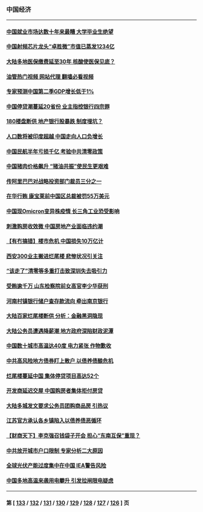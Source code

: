 ### 中国经济
---
#### [中国就业市场达数十年来最糟 大学毕业生绝望](../../pages/ncid283/n13781191.md?07151245) 
#### [中国射频芯片龙头“卓胜微”市值已蒸发1234亿](../../pages/ncid283/n13781080.md?07151245) 
#### [大陆多地医保缴费延至30年 核酸使医保见底？](../../pages/ncid283/n13780779.md?07151245) 
#### [油管热门视频 网站代理 翻墙必看视频](http://209.222.30.114:81/youtube.html?07151245)
#### [专家预测中国第二季GDP增长低于1%](../../pages/ncid283/n13781063.md?07151245) 
#### [中国停贷潮蔓延20省份 业主指控银行四宗罪](../../pages/ncid283/n13781035.md?07151245) 
#### [180楼盘断供 地产银行股暴跌 制度埋坑？](../../pages/ncid283/n13780778.md?07151245) 
#### [人口数将被印度超越 中国走向人口负增长](../../pages/ncid283/n13781026.md?07151245) 
#### [中国民航半年亏损千亿 考验中共清零政策](../../pages/ncid283/n13781001.md?07151245) 
#### [中国猪肉价格飙升 “猪油共振”使民生更艰难](../../pages/ncid283/n13780987.md?07151245) 
#### [传阿里巴巴对战略投资部门裁员三分之一](../../pages/ncid283/n13780927.md?07151245) 
#### [在华行贿 康宝莱前中国区总裁被罚55万美元](../../pages/ncid283/n13780527.md?07151245) 
#### [中国现Omicron变异株疫情 长三角工业恐受影响](../../pages/ncid283/n13780940.md?07151245) 
#### [刺激购房收效微 中国房地产业面临违约潮](../../pages/ncid283/n13780899.md?07151245) 
#### [【有冇搞错】楼市危机 中国损失10万亿计](../../pages/ncid283/n13780544.md?07151245) 
#### [西安300业主搬进烂尾楼 悲惨状况引关注](../../pages/ncid283/n13780665.md?07151245) 
#### [“该走了”清零等多重打击致深圳失去吸引力](../../pages/ncid283/n13780442.md?07151245) 
#### [受贿逾千万 山东检察院前女高官李少华获刑](../../pages/ncid283/n13780407.md?07151245) 
#### [河南村镇银行储户查存款流向 牵出南京银行](../../pages/ncid283/n13780313.md?07151245) 
#### [大陆百家烂尾楼断供 分析：金融黑洞隐现](../../pages/ncid283/n13780360.md?07151245) 
#### [大陆公务员遭遇降薪潮 地方政府深陷财政泥潭](../../pages/ncid283/n13780273.md?07151245) 
#### [中国数十城市高温达40度 电力紧张 作物歉收](../../pages/ncid283/n13780174.md?07151245) 
#### [中共高风险地方债券盯上散户 以债养债酿危机](../../pages/ncid283/n13779808.md?07151245) 
#### [烂尾楼蔓延中国 集体停贷项目高达52个](../../pages/ncid283/n13780043.md?07151245) 
#### [开发商延迟交屋 中国购房者集体拒付房贷](../../pages/ncid283/n13779800.md?07151245) 
#### [大陆多城发文要求公务员团购商品房 引热议](../../pages/ncid283/n13779913.md?07151245) 
#### [江苏官方承认各乡镇陷入以债养债恶循环](../../pages/ncid283/n13779815.md?07151245) 
#### [【财商天下】李克强召钱袋子开会 担心“东南互保”重现？](../../pages/ncid283/n13779421.md?07151245) 
#### [中共放开城市户口限制 专家分析二大原因](../../pages/ncid283/n13779354.md?07151245) 
#### [全球光伏产能过度集中在中国 IEA警告风险](../../pages/ncid283/n13779418.md?07151245) 
#### [中国多地高温来袭用电攀升 引发拉闸限电疑虑](../../pages/ncid283/n13779376.md?07151245) 

---
#### 第 [ [133](./133.md?07151245) / [132](./132.md?07151245) / [131](./131.md?07151245) / [130](./130.md?07151245) / [129](./129.md?07151245) / [128](./128.md?07151245) / [127](./127.md?07151245) / [126](./126.md?07151245) ] 页
